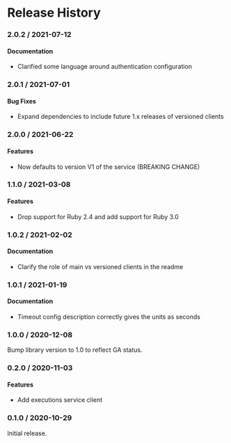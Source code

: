 # Release History

### 2.0.2 / 2021-07-12

#### Documentation

* Clarified some language around authentication configuration

### 2.0.1 / 2021-07-01

#### Bug Fixes

* Expand dependencies to include future 1.x releases of versioned clients

### 2.0.0 / 2021-06-22

#### Features

* Now defaults to version V1 of the service (BREAKING CHANGE)

### 1.1.0 / 2021-03-08

#### Features

* Drop support for Ruby 2.4 and add support for Ruby 3.0

### 1.0.2 / 2021-02-02

#### Documentation

* Clarify the role of main vs versioned clients in the readme

### 1.0.1 / 2021-01-19

#### Documentation

* Timeout config description correctly gives the units as seconds

### 1.0.0 / 2020-12-08

Bump library version to 1.0 to reflect GA status.

### 0.2.0 / 2020-11-03

#### Features

* Add executions service client

### 0.1.0 / 2020-10-29

Initial release.
